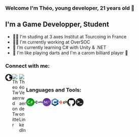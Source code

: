 ### Welcome I'm Théo, young developer, 21 years old 👋

## I'm a Game Developper, Student
- 🧑‍🎓 I'm studing at 3 axes Institut at Tourcoing in France
- 🧑‍💻 I'm currently working at OverSOC
- 🌱 I’m currently learning C# with Unity & .NET
- 🎯 I'm like playing darts and I'm a carom billiard player 🎱

### Connect with me:

[<img align="left" alt="www.theoverwaerde.fr" width="22px" src="https://raw.githubusercontent.com/iconic/open-iconic/master/svg/globe.svg">][website]
[<img align="left" alt="TheoTwaerd on Twitter" width="22px" src="https://cdn.jsdelivr.net/npm/simple-icons@v3/icons/twitter.svg">][twitter]
[<img align="left" alt="Théo Verwaerde on LinkedIn" width="22px" src="https://cdn.jsdelivr.net/npm/simple-icons@v3/icons/linkedin.svg">][linkedin]

<br>

### Languages and Tools:

[<img align="left" alt="CSharp" width="26px" src="https://raw.githubusercontent.com/github/explore/80688e429a7d4ef2fca1e82350fe8e3517d3494d/topics/csharp/csharp.png">][website]
[<img align="left" alt="Unity" width="26px" src="https://raw.githubusercontent.com/github/explore/80688e429a7d4ef2fca1e82350fe8e3517d3494d/topics/unity/unity.png">][website]<!--
[<img align="left" alt="Unreal Engine" width="26px" src="https://raw.githubusercontent.com/github/explore/80688e429a7d4ef2fca1e82350fe8e3517d3494d/topics/unreal-engine/unreal-engine.png">]
-->[<img align="left" alt=".NET" width="26px" src="https://raw.githubusercontent.com/github/explore/93d8a67084f94b2a444e510199a6e7622e5b09a3/topics/dotnet/dotnet.png">][website]
[<img align="left" alt="CPP" width="26px" src="https://raw.githubusercontent.com/github/explore/180320cffc25f4ed1bbdfd33d4db3a66eeeeb358/topics/cpp/cpp.png">][website]
[<img align="left" alt="Git" width="26px" src="https://raw.githubusercontent.com/github/explore/80688e429a7d4ef2fca1e82350fe8e3517d3494d/topics/git/git.png">][website]
[<img align="left" alt="GitHub" width="26px" src="https://raw.githubusercontent.com/github/explore/78df643247d429f6cc873026c0622819ad797942/topics/github/github.png">][website]
[<img align="left" alt="Terminal" width="26px" src="https://raw.githubusercontent.com/github/explore/80688e429a7d4ef2fca1e82350fe8e3517d3494d/topics/terminal/terminal.png">][website]

[website]: http://www.theoverwaerde.fr
[twitter]: https://twitter.com/TheoTwaerd
[linkedin]: https://www.linkedin.com/in/theoverwaerde/
